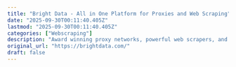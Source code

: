 ```yaml
---
title: "Bright Data - All in One Platform for Proxies and Web Scraping"
date: "2025-09-30T00:11:40.405Z"
lastmod: "2025-09-30T00:11:40.405Z"
categories: ["Webscraping"]
description: "Award winning proxy networks, powerful web scrapers, and ready-to-use datasets for download. Welcome to the world's #1 web data platform."
original_url: "https://brightdata.com/"
draft: false
---
```

